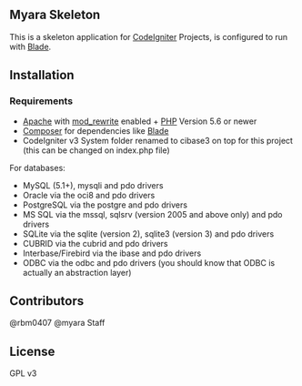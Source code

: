 ## Myara Skeleton

This is a skeleton application for [CodeIgniter](https://codeigniter.com/user_guide/) Projects, is configured to run with [Blade](https://laravel.com/docs/5.3/blade).

## Installation

### Requirements

* [Apache](http://www.apache.org/) with [mod_rewrite](http://httpd.apache.org/docs/current/mod/mod_rewrite.html) enabled + [PHP](http://php.net) Version 5.6 or newer
* [Composer](http://getcomposer.org) for dependencies like [Blade](https://laravel.com/docs/5.3/blade)
* CodeIgniter v3 System folder renamed to cibase3 on top for this project (this can be changed on index.php file)
 
For databases:
* MySQL (5.1+), mysqli and pdo drivers
* Oracle via the oci8 and pdo drivers
* PostgreSQL via the postgre and pdo drivers
* MS SQL via the mssql, sqlsrv (version 2005 and above only) and pdo drivers
* SQLite via the sqlite (version 2), sqlite3 (version 3) and pdo drivers
* CUBRID via the cubrid and pdo drivers
* Interbase/Firebird via the ibase and pdo drivers
* ODBC via the odbc and pdo drivers (you should know that ODBC is actually an abstraction layer)

## Contributors

@rbm0407
@myara Staff

## License

GPL v3